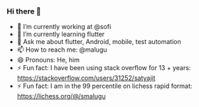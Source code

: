 ### Hi there 👋


- 🔭 I’m currently working at @sofi
- 🌱 I’m currently learning flutter
- 💬 Ask me about flutter, Android, mobile, test automation
- 📫 How to reach me: @malugu
- 😄 Pronouns: He, him
- ⚡ Fun fact: I have been using stack overflow for 13 + years:  https://stackoverflow.com/users/31252/satyajit
- ⚡ Fun fact: I am in the 99 percentile on lichess rapid format: https://lichess.org/@/smalugu 

